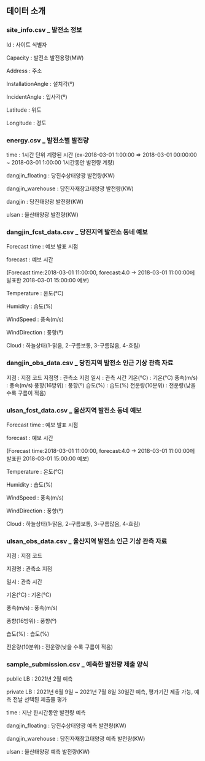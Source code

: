 ## 데이터 소개

### site_info.csv _ 발전소 정보

Id : 사이트 식별자

Capacity : 발전소 발전용량(MW)

Address : 주소

InstallationAngle : 설치각(º)

IncidentAngle : 입사각(º)

Latitude : 위도

Longitude : 경도

### energy.csv _ 발전소별 발전량

time : 1시간 단위 계량된 시간 (ex-2018-03-01 1:00:00 => 2018-03-01 00:00:00 ~ 2018-03-01 1:00:00 1시간동안 발전량 계량)

dangjin_floating : 당진수상태양광 발전량(KW)

dangjin_warehouse : 당진자재창고태양광 발전량(KW)

dangjin : 당진태양광 발전량(KW)

ulsan : 울산태양광 발전량(KW)

### dangjin_fcst_data.csv _ 당진지역 발전소 동네 예보

Forecast time : 예보 발표 시점

forecast : 예보 시간 

(Forecast time:2018-03-01 11:00:00, forecast:4.0 → 2018-03-01 11:00:00에 발표한 2018-03-01 15:00:00 예보)

Temperature : 온도(℃)

Humidity : 습도(%)

WindSpeed : 풍속(m/s)

WindDirection : 풍향(º)

Cloud : 하늘상태(1-맑음, 2-구름보통, 3-구름많음, 4-흐림)

### dangjin_obs_data.csv _ 당진지역 발전소 인근 기상 관측 자료

지점 : 지점 코드
지점명 : 관측소 지점
일시 : 관측 시간
기온(°C) : 기온(°C)
풍속(m/s) : 풍속(m/s)
풍향(16방위) : 풍향(º)
습도(%) : 습도(%)
전운량(10분위) : 전운량(낮을 수록 구름이 적음)

### ulsan_fcst_data.csv _ 울산지역 발전소 동네 예보

Forecast time : 예보 발표 시점

forecast : 예보 시간 

(Forecast time:2018-03-01 11:00:00, forecast:4.0 → 2018-03-01 11:00:00에 발표한 2018-03-01 15:00:00 예보)

Temperature : 온도(℃)

Humidity : 습도(%)

WindSpeed : 풍속(m/s)

WindDirection : 풍향(º)

Cloud : 하늘상태(1-맑음, 2-구름보통, 3-구름많음, 4-흐림)

### ulsan_obs_data.csv _ 울산지역 발전소 인근 기상 관측 자료

지점 : 지점 코드

지점명 : 관측소 지점

일시 : 관측 시간

기온(°C) : 기온(°C)

풍속(m/s) : 풍속(m/s)

풍향(16방위) : 풍향(º)

습도(%) : 습도(%)

전운량(10분위) : 전운량(낮을 수록 구름이 적음)

### sample_submission.csv _ 예측한 발전량 제출 양식

public LB : 2021년 2월 예측

private LB : 2021년 6월 9일 ~ 2021년 7월 8일 30일간 예측, 평가기간 제출 가능, 예측 전날 선택된 제출물 평가

time : 지난 한시간동안 발전량 예측

dangjin_floating : 당진수상태양광 예측 발전량(KW)

dangjin_warehouse : 당진자재창고태양광 예측 발전량(KW)

ulsan : 울산태양광 예측 발전량(KW)
